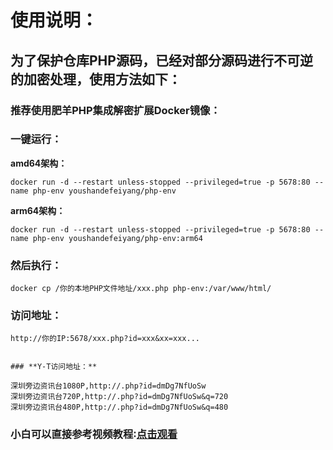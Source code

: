 # **使用说明：**
## **为了保护仓库PHP源码，已经对部分源码进行不可逆的加密处理，使用方法如下：**
### **推荐使用肥羊PHP集成解密扩展Docker镜像：**  
### **一键运行：**  
**amd64架构：**  
```
docker run -d --restart unless-stopped --privileged=true -p 5678:80 --name php-env youshandefeiyang/php-env
```  
**arm64架构：**  
```
docker run -d --restart unless-stopped --privileged=true -p 5678:80 --name php-env youshandefeiyang/php-env:arm64
```  
### **然后执行：**   
```
docker cp /你的本地PHP文件地址/xxx.php php-env:/var/www/html/
```   
### **访问地址：**
```
http://你的IP:5678/xxx.php?id=xxx&xx=xxx...


### **Y-T访问地址：**

深圳旁边资讯台1080P,http://.php?id=dmDg7NfUoSw
深圳旁边资讯台720P,http://.php?id=dmDg7NfUoSw&q=720
深圳旁边资讯台480P,http://.php?id=dmDg7NfUoSw&q=480

```
### 小白可以直接参考视频教程∶[点击观看](https://v1.mk/php)
